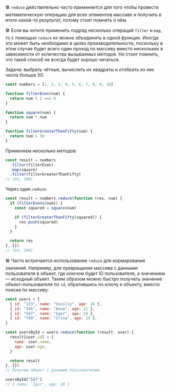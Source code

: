 🛠 `reduce` действительно часто применяется для того чтобы провести математическую операцию для всех элементов массиве и получить в итоге какой-то результат, потому стоит помнить о нём.

🛠 Если вы хотите применить подряд несколько операций `filter` и `map`, то с помощью `reduce` их можно объединить в одной функции. Иногда это может быть необходимо в целях производительности, поскольку в этом случае будет всего один проход по массиву вместо нескольких в зависимости от количества вызываемых методов. Но стоит помнить, что такой способ не всегда будет хорошо читаться.

Задача: выбрать чётные, вычислить их квадраты и отобрать из них числа больше 50.

```js
const numbers = [1, 2, 3, 4, 5, 6, 7, 8, 9, 10]

function filterEven(num) {
  return num % 2 === 0
}

function square(num) {
  return num * num
}

function filterGreaterThanFifty(num) {
  return num > 50
}
```

Применяем несколько методов:

```js
const result = numbers
  .filter(filterEven)
  .map(square)
  .filter(filterGreaterThanFifty)
// [64, 100]
```

Через один `reduce`:

```js
const result = numbers.reduce(function (res, num) {
  if (filterEvens(num)) {
    const squared = square(num)

    if (filterGreaterThanFifty(squared)) {
      res.push(squared)
    }
  }

  return res
}, [])
// [64, 100]
```

🛠 Часто встречается использование `reduce` для нормирования значений. Например, для превращения массива с данными пользователя в объект, где ключом будет ID пользователя, а значением — исходный объект. Таким образом можно быстро получать значение объект-пользователя по `id`, обратившись по ключу к объекту, вместо поиска по массиву:

```js
const users = [
  { id: "123", name: "Vasiliy", age: 18 },
  { id: "345", name: "Anna", age: 22 },
  { id: "567", name: "Igor", age: 20 },
  { id: "789", name: "Irina", age: 24 },
]

const usersById = users.reduce(function (result, user) {
  result[user.id] = {
    name: user.name,
    age: user.age,
  }

  return result
}, {})
// Получим объект с данными пользователем

usersById["567"]
// { name: 'Igor', age: 20 }
```
